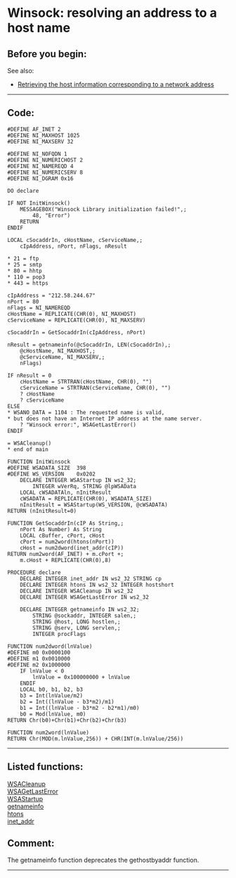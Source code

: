 <link rel="stylesheet" type="text/css" href="../css/win32api.css">  
<link rel="stylesheet" href="https://cdnjs.cloudflare.com/ajax/libs/font-awesome/4.7.0/css/font-awesome.min.css">

# Winsock: resolving an address to a host name

## Before you begin:
See also:

* [Retrieving the host information corresponding to a network address](sample_217.md)  
  
***  


## Code:
```foxpro  
#DEFINE AF_INET 2
#DEFINE NI_MAXHOST 1025
#DEFINE NI_MAXSERV 32

#DEFINE NI_NOFQDN 1
#DEFINE NI_NUMERICHOST 2
#DEFINE NI_NAMEREQD 4
#DEFINE NI_NUMERICSERV 8
#DEFINE NI_DGRAM 0x16

DO declare

IF NOT InitWinsock()
	MESSAGEBOX("Winsock Library initialization failed!",;
		48, "Error")
	RETURN
ENDIF

LOCAL cSocaddrIn, cHostName, cServiceName,;
	cIpAddress, nPort, nFlags, nResult

* 21 = ftp
* 25 = smtp
* 80 = hhtp
* 110 = pop3
* 443 = https

cIpAddress = "212.58.244.67"
nPort = 80
nFlags = NI_NAMEREQD
cHostName = REPLICATE(CHR(0), NI_MAXHOST)
cServiceName = REPLICATE(CHR(0), NI_MAXSERV)

cSocaddrIn = GetSocaddrIn(cIpAddress, nPort)

nResult = getnameinfo(@cSocaddrIn, LEN(cSocaddrIn),;
	@cHostName, NI_MAXHOST,;
	@cServiceName, NI_MAXSERV,;
	nFlags)

IF nResult = 0
	cHostName = STRTRAN(cHostName, CHR(0), "")
	cServiceName = STRTRAN(cServiceName, CHR(0), "")
	? cHostName
	? cServiceName
ELSE
* WSANO_DATA = 1104 : The requested name is valid,
* but does not have an Internet IP address at the name server.
	? "Winsock error:", WSAGetLastError()
ENDIF

= WSACleanup()
* end of main

FUNCTION InitWinsock
#DEFINE WSADATA_SIZE  398
#DEFINE WS_VERSION    0x0202
	DECLARE INTEGER WSAStartup IN ws2_32;
		INTEGER wVerRq, STRING @lpWSAData
	LOCAL cWSADATAln, nInitResult
	cWSADATA = REPLICATE(CHR(0), WSADATA_SIZE)
	nInitResult = WSAStartup(WS_VERSION, @cWSADATA)
RETURN (nInitResult=0)

FUNCTION GetSocaddrIn(cIP As String,;
	nPort As Number) As String
	LOCAL cBuffer, cPort, cHost
	cPort = num2word(htons(nPort))
	cHost = num2dword(inet_addr(cIP))
RETURN num2word(AF_INET) + m.cPort +;
	m.cHost + REPLICATE(CHR(0),8)

PROCEDURE declare
	DECLARE INTEGER inet_addr IN ws2_32 STRING cp
	DECLARE INTEGER htons IN ws2_32 INTEGER hostshort
	DECLARE INTEGER WSACleanup IN ws2_32
	DECLARE INTEGER WSAGetLastError IN ws2_32

	DECLARE INTEGER getnameinfo IN ws2_32;
		STRING @sockaddr, INTEGER salen,;
		STRING @host, LONG hostlen,;
		STRING @serv, LONG servlen,;
		INTEGER procFlags

FUNCTION num2dword(lnValue)
#DEFINE m0 0x0000100
#DEFINE m1 0x0010000
#DEFINE m2 0x1000000
	IF lnValue < 0
		lnValue = 0x100000000 + lnValue
	ENDIF
	LOCAL b0, b1, b2, b3
	b3 = Int(lnValue/m2)
	b2 = Int((lnValue - b3*m2)/m1)
	b1 = Int((lnValue - b3*m2 - b2*m1)/m0)
	b0 = Mod(lnValue, m0)
RETURN Chr(b0)+Chr(b1)+Chr(b2)+Chr(b3)

FUNCTION num2word(lnValue)
RETURN Chr(MOD(m.lnValue,256)) + CHR(INT(m.lnValue/256))  
```  
***  


## Listed functions:
[WSACleanup](../libraries/ws2_32/WSACleanup.md)  
[WSAGetLastError](../libraries/ws2_32/WSAGetLastError.md)  
[WSAStartup](../libraries/ws2_32/WSAStartup.md)  
[getnameinfo](../libraries/ws2_32/getnameinfo.md)  
[htons](../libraries/ws2_32/htons.md)  
[inet_addr](../libraries/ws2_32/inet_addr.md)  

## Comment:
The getnameinfo function deprecates the gethostbyaddr function.  
  
***  

